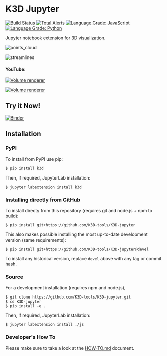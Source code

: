 # K3D Jupyter

[![Build Status](https://travis-ci.org/K3D-tools/K3D-jupyter.svg)](https://travis-ci.org/K3D-tools/K3D-jupyter)
[![Total Alerts](https://img.shields.io/lgtm/alerts/g/K3D-tools/K3D-jupyter.svg?logo=lgtm&logoWidth=18)](https://lgtm.com/projects/g/K3D-tools/K3D-jupyter/alerts/)
[![Language Grade: JavaScript](https://img.shields.io/lgtm/grade/javascript/g/K3D-tools/K3D-jupyter.svg?logo=lgtm&logoWidth=18)](https://lgtm.com/projects/g/K3D-tools/K3D-jupyter/context:javascript)
[![Language Grade: Python](https://img.shields.io/lgtm/grade/python/g/K3D-tools/K3D-jupyter.svg?logo=lgtm&logoWidth=18)](https://lgtm.com/projects/g/K3D-tools/K3D-jupyter/context:python)

Jupyter notebook extension for 3D visualization.

![points_cloud](imgs/points_cloud.gif)

![streamlines](imgs/streamlines.gif)

#### YouTube:

[![Volume renderer](https://img.youtube.com/vi/4XMyZWviSsU/0.jpg)](https://www.youtube.com/watch?v=4XMyZWviSsU)

[![Volume renderer](https://img.youtube.com/vi/Hcr8lf-fawU/0.jpg)](https://www.youtube.com/watch?v=Hcr8lf-fawU)

## Try it Now!
[![Binder](https://mybinder.org/badge.svg)](https://mybinder.org/v2/gh/K3D-tools/K3D-jupyter/master?filepath=index.ipynb)

## Installation

### PyPI

To install from PyPI use pip:

    $ pip install k3d

Then, if required, JupyterLab installation:

    $ jupyter labextension install k3d

### Installing directly from GitHub

To install directy from this repository (requires git and node.js + npm to build):

    $ pip install git+https://github.com/K3D-tools/K3D-jupyter

This also makes possible installing the most up-to-date development version (same requirements):

    $ pip install git+https://github.com/K3D-tools/K3D-jupyter@devel

To install any historical version, replace `devel` above with any tag or commit hash.

### Source

For a development installation (requires npm and node.js),

    $ git clone https://github.com/K3D-tools/K3D-jupyter.git
    $ cd K3D-jupyter
    $ pip install -e .

Then, if required, JupyterLab installation:

    $ jupyter labextension install ./js

### Developer's How To

Please make sure to take a look at the [HOW-TO.md](HOW-TO.md) document.

